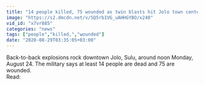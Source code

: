 ```yaml
---
title: "14 people killed, 75 wounded as twin blasts hit Jolo town center"
image: "https://s2.dmcdn.net/v/SQ5rb1VG_uAHHGYBO/x240"
vid_id: "x7vr885"
categories: "news"
tags: ["people","killed,","wounded"]
date: "2020-08-29T03:35:05+03:00"
---
```

Back-to-back explosions rock downtown Jolo, Sulu, around noon Monday, August 24. The military says at least 14 people are dead and 75 are wounded.  <br>Read: 
